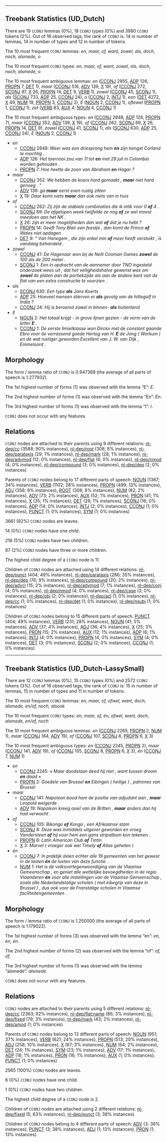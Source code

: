 

--------------------------------------------------------------------------------

## Treebank Statistics (UD_Dutch)

There are 19 `CCONJ` lemmas (0%), 18 `CCONJ` types (0%) and 3980 `CCONJ` tokens (2%).
Out of 16 observed tags, the rank of `CCONJ` is: 14 in number of lemmas, 14 in number of types and 12 in number of tokens.

The 10 most frequent `CCONJ` lemmas: <em>en, maar, of, want, zowel, als, doch, noch, alsmede, o</em>

The 10 most frequent `CCONJ` types:  <em>en, maar, of, want, zowel, als, doch, noch, alsmede, o</em>

The 10 most frequent ambiguous lemmas: <em>en</em> ([CCONJ]() 2955, [ADP]() 126, [PROPN]() 7, [DET]() 1), <em>maar</em> ([CCONJ]() 516, [ADV]() 139, [X]() 19), <em>of</em> ([CCONJ]() 272, [SCONJ]() 97, [X]() 26, [PROPN]() 14, [DET]() 9, [VERB]() 1), <em>zowel</em> ([CCONJ]() 45, [SCONJ]() 1), <em>als</em> ([SCONJ]() 733, [ADP]() 25, [CCONJ]() 24), <em>o</em> ([CCONJ]() 2, [INTJ]() 1), <em>een</em> ([DET]() 4272, [X]() 49, [NUM]() 19, [PROPN]() 3, [CCONJ]() 2), <em>E</em> ([NOUN]() 2, [CCONJ]() 1), <em>oftewel</em> ([PROPN]() 1, [CCONJ]() 1), <em>zet</em> ([VERB]() 83, [AUX]() 4, [NOUN]() 4, [CCONJ]() 1)

The 10 most frequent ambiguous types:  <em>en</em> ([CCONJ]() 2848, [ADP]() 126, [PROPN]() 7), <em>maar</em> ([CCONJ]() 352, [ADV]() 139, [X]() 19), <em>of</em> ([CCONJ]() 262, [SCONJ]() 89, [X]() 26, [PROPN]() 14, [DET]() 9), <em>zowel</em> ([CCONJ]() 41, [SCONJ]() 1), <em>als</em> ([SCONJ]() 630, [ADP]() 25, [CCONJ]() 24), <em>E</em> ([NOUN]() 2, [CCONJ]() 1)


* <em>en</em>
  * [CCONJ]() 2848: <em>Weer was een driesprong hem <b>en</b> zijn hengst Corland te machtig .</em>
  * [ADP]() 126: <em>Het toernooi zou van 11 tot <b>en</b> met 29 juli in Colombia worden gehouden .</em>
  * [PROPN]() 7: <em>Hoe heette de zoon van Abraham <b>en</b> Hagar ?</em>
* <em>maar</em>
  * [CCONJ]() 352: <em>We hebben de koers hard gemaakt , <b>maar</b> niet hard genoeg . "</em>
  * [ADV]() 139: <em>ga <b>maar</b> eerst even rustig zitten</em>
  * [X]() 19: <em>Daar komt niets <b>maar</b> dan ook niets van in huis</em>
* <em>of</em>
  * [CCONJ]() 262: <em>Zij zijn de stabiele combinaties die ik intik voor 0 <b>of</b> 4 .</em>
  * [SCONJ]() 89: <em>De afgelopen week twijfelde ze nog <b>of</b> ze wel moest meedoen aan het NK .</em>
  * [X]() 26: <em>zijn er meer mogelijheden dan wat <b>of</b> dat je nu hebt ?</em>
  * [PROPN]() 14: <em>Geeft Tony Blair een feestje , dan komt de Prince <b>of</b> Wales niet opdagen</em>
  * [DET]() 9: <em>" Van Hanegem , die zijn enkel min <b>of</b> meer heeft verstuikt , is vandaag behandeld .</em>
* <em>zowel</em>
  * [CCONJ]() 41: <em>De Hagenaar won bij de Nelli Cooman Games <b>zowel</b> de 100 als de 200 meter .</em>
  * [SCONJ]() 1: <em>Een in opdracht van de aannemer door TNO ingesteld onderzoek wees uit , dat het veiligheidshalve gewenst was om <b>zowel</b> de platen aan de portiekzijde als aan de andere kant van de flat van een extra constructie te voorzien .</em>
* <em>als</em>
  * [SCONJ]() 630: <em>Een type <b>als</b> Jans Koerts .</em>
  * [ADP]() 25: <em>Hoeveel mensen stierven er <b>als</b> gevolg van de hittegolf in India ?</em>
  * [CCONJ]() 24: <em>Hij is beroemd zowel in binnen- <b>als</b> buitenland</em>
* <em>E</em>
  * [NOUN]() 2: <em>Het totaal krijgt - in grove lijnen gezien - de vorm van de letter <b>E</b> .</em>
  * [CCONJ]() 1: <em>De eerste limietklasse won Dirckx met de constant gaande Ebro voor de verrassend goede Hertog van H. <b>E</b> de Jong ( Workum ) en de wat rustiger geworden Excellent van J. W. van Dijk , Emmeloord .</em>

## Morphology

The form / lemma ratio of `CCONJ` is 0.947368 (the average of all parts of speech is 1.277932).

The 1st highest number of forms (1) was observed with the lemma “E”: <em>E</em>.

The 2nd highest number of forms (1) was observed with the lemma “En”: <em>En</em>.

The 3rd highest number of forms (1) was observed with the lemma “I”: <em>I</em>.

`CCONJ` does not occur with any features.


## Relations

`CCONJ` nodes are attached to their parents using 9 different relations: [nl-dep/cc]() (3588; 90% instances), [nl-dep/root]() (308; 8% instances), [nl-dep/parataxis]() (29; 1% instances), [nl-dep/mark]() (28; 1% instances), [nl-dep/advmod]() (12; 0% instances), [nl-dep/flat]() (6; 0% instances), [nl-dep/nmod]() (4; 0% instances), [nl-dep/compound]() (3; 0% instances), [nl-dep/dep]() (2; 0% instances)

Parents of `CCONJ` nodes belong to 17 different parts of speech: [NOUN]() (1367; 34% instances), [VERB]() (1102; 28% instances), [PROPN]() (499; 13% instances), [ADJ]() (358; 9% instances), [ROOT]() (308; 8% instances), [NUM]() (82; 2% instances), [ADV]() (73; 2% instances), [AUX]() (52; 1% instances), [PRON]() (41; 1% instances), [X]() (35; 1% instances), [DET]() (28; 1% instances), [SCONJ]() (16; 0% instances), [ADP]() (14; 0% instances), [INTJ]() (2; 0% instances), [CCONJ]() (1; 0% instances), [PUNCT]() (1; 0% instances), [SYM]() (1; 0% instances)

3661 (92%) `CCONJ` nodes are leaves.

14 (0%) `CCONJ` nodes have one child.

218 (5%) `CCONJ` nodes have two children.

87 (2%) `CCONJ` nodes have three or more children.

The highest child degree of a `CCONJ` node is 11.

Children of `CCONJ` nodes are attached using 14 different relations: [nl-dep/punct]() (404; 49% instances), [nl-dep/parataxis]() (286; 35% instances), [nl-dep/dep]() (76; 9% instances), [nl-dep/compound]() (20; 2% instances), [nl-dep/advcl]() (15; 2% instances), [nl-dep/advmod]() (7; 1% instances), [nl-dep/conj]() (4; 0% instances), [nl-dep/nmod]() (4; 0% instances), [nl-dep/case]() (3; 0% instances), [nl-dep/obj]() (2; 0% instances), [nl-dep/acl]() (1; 0% instances), [nl-dep/cc]() (1; 0% instances), [nl-dep/det]() (1; 0% instances), [nl-dep/nsubj]() (1; 0% instances)

Children of `CCONJ` nodes belong to 15 different parts of speech: [PUNCT]() (404; 49% instances), [VERB]() (231; 28% instances), [NOUN]() (41; 5% instances), [ADV]() (37; 4% instances), [ADJ]() (36; 4% instances), [X]() (25; 3% instances), [PRON]() (15; 2% instances), [AUX]() (12; 1% instances), [ADP]() (6; 1% instances), [INTJ]() (4; 0% instances), [PROPN]() (4; 0% instances), [SYM]() (4; 0% instances), [DET]() (3; 0% instances), [SCONJ]() (2; 0% instances), [CCONJ]() (1; 0% instances)



--------------------------------------------------------------------------------

## Treebank Statistics (UD_Dutch-LassySmall)

There are 12 `CCONJ` lemmas (0%), 15 `CCONJ` types (0%) and 2572 `CCONJ` tokens (3%).
Out of 16 observed tags, the rank of `CCONJ` is: 15 in number of lemmas, 15 in number of types and 11 in number of tokens.

The 10 most frequent `CCONJ` lemmas: <em>en, maar, of, ofwel, want, doch, alsmede, en/of, noch, alsook</em>

The 10 most frequent `CCONJ` types:  <em>en, maar, of, én, ofwel, want, doch, alsmede, en/of, noch</em>

The 10 most frequent ambiguous lemmas: <em>en</em> ([CCONJ]() 2265, [PROPN]() 2, [NUM]() 1), <em>maar</em> ([CCONJ]() 164, [ADV]() 19), <em>of</em> ([CCONJ]() 107, [SCONJ]() 8, [PROPN]() 6, [X]() 3)

The 10 most frequent ambiguous types:  <em>en</em> ([CCONJ]() 2245, [PROPN]() 2), <em>maar</em> ([CCONJ]() 141, [ADV]() 19), <em>of</em> ([CCONJ]() 105, [SCONJ]() 8, [PROPN]() 6, [X]() 3), <em>én</em> ([CCONJ]() 7, [NUM]() 1)


* <em>en</em>
  * [CCONJ]() 2245: <em>« Maar doodslaan deed hij niet , want tussen droom <b>en</b> daad »</em>
  * [PROPN]() 2: <em>Goedele van Brussel <b>en</b> Eibingen ( heilige ) , patrones van Brussel</em>
* <em>maar</em>
  * [CCONJ]() 141: <em>Napoleon bood hem de positie van adjudant aan , <b>maar</b> Leopold weigerde .</em>
  * [ADV]() 19: <em>Napoleon kreeg asiel van de Britten , <b>maar</b> anders dan hij had verwacht .</em>
* <em>of</em>
  * [CCONJ]() 105: <em>Bikongo <b>of</b> Kongo ; een Afrikaanse stam</em>
  * [SCONJ]() 8: <em>Deze was inmiddels uitgever geworden en vroeg Vandersteen <b>of</b> hij voor hem een gans stripalbum kon tekenen .</em>
  * [PROPN]() 6: <em>Latin American Club <b>of</b> Tintin</em>
  * [X]() 3: <em>Marvel ( vroeger ook wel Timely <b>of</b> Atlas geheten )</em>
* <em>én</em>
  * [CCONJ]() 7: <em>In praktijk delen echter alle 19 gemeenten van het gewest in de lasten <b>én</b> de lusten van deze functie .</em>
  * [NUM]() 1: <em>Het is de volksvertegenwoordiging van de Vlaamse Gemeenschap , en geniet alle wettelijke bevoegdheden in de regio Vlaanderen <b>én</b> voor alle instellingen van de Vlaamse Gemeenschap , zoals alle Nederlandstalige scholen ( met inbegrip van deze in Brussel ) , dus ook voor de Franstalige scholen in Vlaamse faciliteitengemeenten .</em>

## Morphology

The form / lemma ratio of `CCONJ` is 1.250000 (the average of all parts of speech is 1.179022).

The 1st highest number of forms (3) was observed with the lemma “en”: <em>en, èn, én</em>.

The 2nd highest number of forms (2) was observed with the lemma “of”: <em>of, óf</em>.

The 3rd highest number of forms (1) was observed with the lemma “alsmede”: <em>alsmede</em>.

`CCONJ` does not occur with any features.


## Relations

`CCONJ` nodes are attached to their parents using 5 different relations: [nl-dep/cc]() (2363; 92% instances), [nl-dep/flat:name]() (86; 3% instances), [nl-dep/fixed]() (79; 3% instances), [nl-dep/mark]() (43; 2% instances), [nl-dep/amod]() (1; 0% instances)

Parents of `CCONJ` nodes belong to 13 different parts of speech: [NOUN]() (951; 37% instances), [VERB]() (621; 24% instances), [PROPN]() (513; 20% instances), [ADJ]() (258; 10% instances), [X]() (67; 3% instances), [NUM]() (64; 2% instances), [DET]() (24; 1% instances), [SYM]() (23; 1% instances), [ADV]() (17; 1% instances), [ADP]() (16; 1% instances), [PRON]() (16; 1% instances), [AUX]() (1; 0% instances), [PUNCT]() (1; 0% instances)

2565 (100%) `CCONJ` nodes are leaves.

6 (0%) `CCONJ` nodes have one child.

1 (0%) `CCONJ` nodes have two children.

The highest child degree of a `CCONJ` node is 2.

Children of `CCONJ` nodes are attached using 2 different relations: [nl-dep/fixed]() (5; 63% instances), [nl-dep/punct]() (3; 38% instances)

Children of `CCONJ` nodes belong to 4 different parts of speech: [ADV]() (3; 38% instances), [PUNCT]() (3; 38% instances), [ADJ]() (1; 13% instances), [PRON]() (1; 13% instances)

